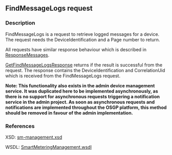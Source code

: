 ## FindMessageLogs request

### Description
FindMessageLogs is a request to retrieve logged messages for a device.
The request needs the DeviceIdentification and a Page number to return.

All requests have similar response behaviour which is described in [ResponseMessages](./ResponseMessages.md).

[GetFindMessageLogsResponse](GetFindMessageLogsResponse.md) returns if the result is successful from the  request. The response contains the DeviceIdentification and CorrelationUid which is received from the FindMessageLogs request.


**Note: This functionality also exists in the admin device management service. It was duplicated here to be implemented asynchronously, as there is no support for asynchronous requests triggering a notification service in the admin project. As soon as asynchronous requests and notifications are implemented throughout the OSGP platform, this method should be removed in favour of the admin implementation.**


### References

XSD: [sm-management.xsd](https://github.com/OSGP/Platform/blob/development/osgp-adapter-ws-smartmetering/src/main/webapp/WEB-INF/wsdl/smartmetering/schemas/sm-management.xsd)

WSDL: [SmartMeteringManagement.wsdl](https://github.com/OSGP/Platform/blob/development/osgp-adapter-ws-smartmetering/src/main/webapp/WEB-INF/wsdl/smartmetering/SmartMeteringManagement.wsdl)
